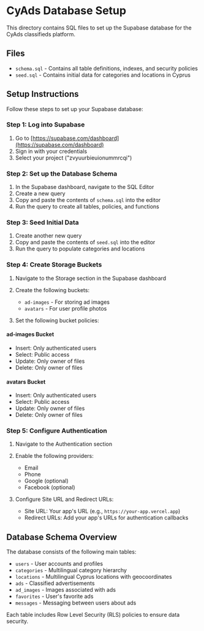 # CyAds Database Setup

This directory contains SQL files to set up the Supabase database for the CyAds classifieds platform.

## Files

- `schema.sql` - Contains all table definitions, indexes, and security policies
- `seed.sql` - Contains initial data for categories and locations in Cyprus

## Setup Instructions

Follow these steps to set up your Supabase database:

### Step 1: Log into Supabase

1. Go to [https://supabase.com/dashboard](https://supabase.com/dashboard)
2. Sign in with your credentials
3. Select your project ("zvyuurbieuionummrcqi")

### Step 2: Set up the Database Schema

1. In the Supabase dashboard, navigate to the SQL Editor
2. Create a new query
3. Copy and paste the contents of `schema.sql` into the editor
4. Run the query to create all tables, policies, and functions

### Step 3: Seed Initial Data

1. Create another new query
2. Copy and paste the contents of `seed.sql` into the editor
3. Run the query to populate categories and locations

### Step 4: Create Storage Buckets

1. Navigate to the Storage section in the Supabase dashboard
2. Create the following buckets:
   - `ad-images` - For storing ad images
   - `avatars` - For user profile photos

3. Set the following bucket policies:

#### ad-images Bucket

- Insert: Only authenticated users
- Select: Public access
- Update: Only owner of files
- Delete: Only owner of files

#### avatars Bucket

- Insert: Only authenticated users
- Select: Public access
- Update: Only owner of files
- Delete: Only owner of files

### Step 5: Configure Authentication

1. Navigate to the Authentication section
2. Enable the following providers:
   - Email
   - Phone
   - Google (optional)
   - Facebook (optional)

3. Configure Site URL and Redirect URLs:
   - Site URL: Your app's URL (e.g., `https://your-app.vercel.app`)
   - Redirect URLs: Add your app's URLs for authentication callbacks

## Database Schema Overview

The database consists of the following main tables:

- `users` - User accounts and profiles
- `categories` - Multilingual category hierarchy
- `locations` - Multilingual Cyprus locations with geocoordinates
- `ads` - Classified advertisements
- `ad_images` - Images associated with ads
- `favorites` - User's favorite ads
- `messages` - Messaging between users about ads

Each table includes Row Level Security (RLS) policies to ensure data security. 